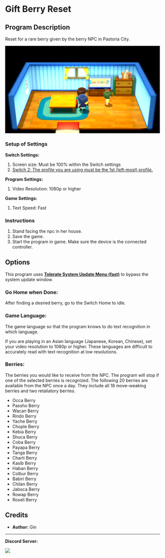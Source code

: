 # Gift Berry Reset

## Program Description

Reset for a rare berry given by the berry NPC in Pastoria City.

<img src="images/GiftBerryReset-0.png">

### Setup of Settings

**Switch Settings:**
1. Screen size: Must be 100% within the Switch settings
2. [Switch 2: The profile you are using must be the 1st (left-most) profile.](/Wiki/Programs/NintendoSwitch/Switch2Notes.md#resetting-a-game-moves-the-cursor-to-the-1st-user-profile)

**Program Settings:**
1. Video Resolution: 1080p or higher

**Game Settings:**
1. Text Speed: Fast

### Instructions

1. Stand facing the npc in her house.
2. Save the game.
3. Start the program in game. Make sure the device is the connected controller.


## Options

This program uses [**Tolerate System Update Menu (fast)**](/Wiki/Programs/NintendoSwitch/FrameworkSettings.md#tolerate-system-update-menu-fast) to bypass the system update window.


### Go Home when Done:

After finding a desired berry, go to the Switch Home to idle.


### Game Language:

The game language so that the program knows to do text recognition in which language.

If you are playing in an Asian language (Japanese, Korean, Chinese), set your video resolution to 1080p or higher. These languages are difficult to accurately read with text recognition at low resolutions.


### Berries:

The berries you would like to receive from the NPC. The program will stop if one of the selected berries is recognized. The following 20 berries are available from the NPC once a day. They include all 18 move-weaking berries and two retaliatory berries.

- Occa Berry
- Passho Berry
- Wacan Berry
- Rindo Berry
- Yache Berry
- Chople Berry
- Kebia Berry
- Shuca Berry
- Coba Berry
- Payapa Berry
- Tanga Berry
- Charti Berry
- Kasib Berry
- Haban Berry
- Colbur Berry
- Babiri Berry
- Chilan Berry
- Jaboca Berry
- Rowap Berry
- Roseli Berry


## Credits

- **Author:** Gin



<hr>

**Discord Server:** 

[<img src="https://canary.discordapp.com/api/guilds/695809740428673034/widget.png?style=banner2">](https://discord.gg/cQ4gWxN)




